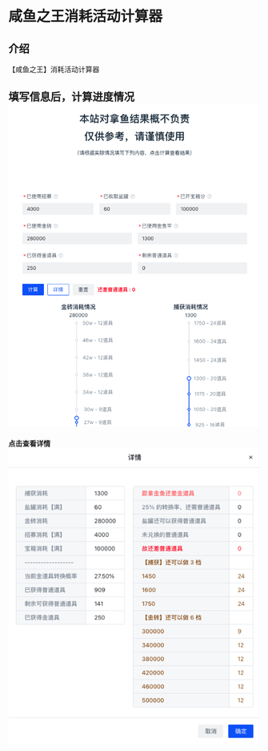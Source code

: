 # 咸鱼之王消耗活动计算器

## 介绍
【咸鱼之王】消耗活动计算器

**填写信息后，计算进度情况**
![main.png](./screenshots/main.png)
---
**点击查看详情**
![detail.png](./screenshots/detail.png)

